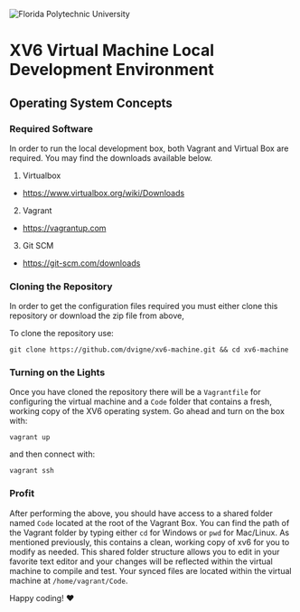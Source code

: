 ![Florida Polytechnic University](https://floridapoly.edu/wp-content/themes/floridapolytechnic/images/home_logo.png)
# XV6 Virtual Machine Local Development Environment
## Operating System Concepts

### Required Software
In order to run the local development box, both Vagrant and Virtual Box are required. You may find the downloads available below.
1. Virtualbox
  * https://www.virtualbox.org/wiki/Downloads
2. Vagrant
  * https://vagrantup.com
3. Git SCM
  * https://git-scm.com/downloads

### Cloning the Repository
In order to get the configuration files required you must either clone this repository or download the zip file from above,

To clone the repository use:
```
git clone https://github.com/dvigne/xv6-machine.git && cd xv6-machine
```
### Turning on the Lights
Once you have cloned the repository there will be a `Vagrantfile` for configuring the virtual machine and a `Code` folder that contains a fresh, working copy of the XV6 operating system. Go ahead and turn on the box with:
```
vagrant up
```
and then connect with:
```
vagrant ssh
```
### Profit
After performing the above, you should have access to a shared folder named `Code` located at the root of the Vagrant Box. You can find the path of the Vagrant folder by typing either `cd` for Windows or `pwd` for Mac/Linux. As mentioned previously, this contains a clean, working copy of xv6 for you to modify as needed. This shared folder structure allows you to edit in your favorite text editor and your changes will be reflected within the virtual machine to compile and test. Your synced files are located within the virtual machine at `/home/vagrant/Code`.

Happy coding! :heart:
